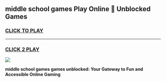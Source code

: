 
## middle school games Play Online 👋 Unblocked Games
<h3>
<a href="https://news.freeplayer.one?title=middle_school_games&ref=17GH">CLICK TO PLAY</a></h3>
<hr>

<h3>
<a href="https://news.freeplayer.one?title=middle_school_games&ref=17GH">CLICK 2 PLAY</a>
  
</h3>

<a href="https://news.freeplayer.one?title=middle_school_games&ref=17GH/"><img src="https://clearcache.store/games.png"></a>


**middle school games games unblocked: Your Gateway to Fun and Accessible Online Gaming**
